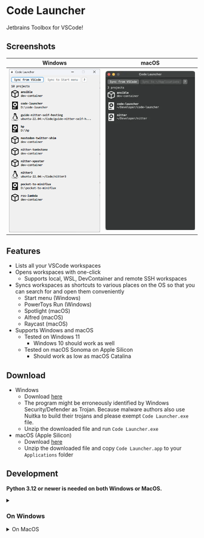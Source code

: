 # Code Launcher
Jetbrains Toolbox for VSCode! 

## Screenshots
Windows                    |  macOS
:-------------------------:|:-------------------------:
![Screenshot of Code Launcher on Windows](./docs/win-screenshot.png) | ![Screenshot of Code Launcher on macOS](./docs/mac-screenshot.webp)

## Features
* Lists all your VSCode workspaces
* Opens workspaces with one-click
    * Supports local, WSL, DevContainer and remote SSH workspaces
* Syncs workspaces as shortcuts to various places on the OS so that you can search for and open them conveniently
    * Start menu (Windows)
    * PowerToys Run (Windows)
    * Spotlight (macOS)
    * Alfred (macOS)
    * Raycast (macOS)
* Supports Windows and macOS
    * Tested on Windows 11
        * Windows 10 should work as well
    * Tested on macOS Sonoma on Apple Silicon
        * Should work as low as macOS Catalina

## Download
* Windows
    * Download [here](https://nightly.link/sekai-soft/code-launcher/workflows/build/master/windows.zip)
    * The program might be erroneously identified by Windows Security/Defender as Trojan. Because malware authors also use Nuitka to build their trojans and please exempt `Code Launcher.exe` file.
    * Unzip the downloaded file and run `Code Launcher.exe`
* macOS (Apple Silicon)
    * Download [here](https://nightly.link/sekai-soft/code-launcher/workflows/build/master/mac-arm.zip)
    * Unzip the downloaded file and copy `Code Launcher.app` to your `Applications` folder

## Development

**Python 3.12 or newer is needed on both Windows or MacOS.**

<details>
<summary><h3>On Windows</h3></summary>

### Set Up Development Environment
```
python -m venv .
.\Scripts\activate.bat
python -m pip install --upgrade pip
pip install -r requirements.txt -r requirements_win.txt
```

### Package App
```
.\Scripts\activate.bat
python -m nuitka app.py
```

Then find the built app in `app.dist` folder
</details>

<details>
<summary>On MacOS</summary>

### Set Up Development Environment
```
python -m venv .
./Scripts/activate.bat
python -m pip install --upgrade pip
pip install -r requirements.txt -r requirements_win.txt
```

### Package App
```
./Scripts/activate
python -m nuitka app.py
```

Then find the built app in `app.dist` folder
</details>